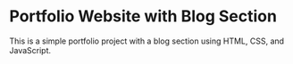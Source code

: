 # Portfolio Website with Blog Section

This is a simple portfolio project with a blog section using HTML, CSS, and JavaScript.